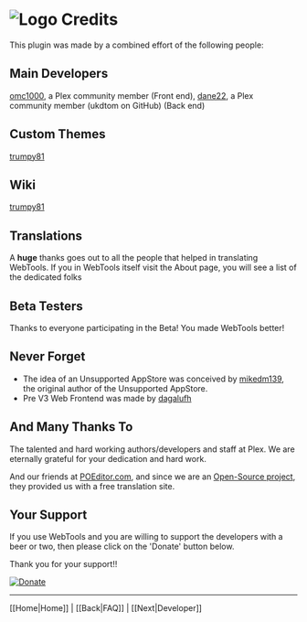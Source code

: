 # ![Logo](https://github.com/ukdtom/WebTools.bundle/blob/master/Wiki/WebTools/Logos/WebTools-48x48.png) Credits

This plugin was made by a combined effort of the following people:

## Main Developers
[omc1000](https://forums.plex.tv/profile/omc1000/), a Plex community member (Front end), [dane22](https://forums.plex.tv/profile/dane22), a Plex community member (ukdtom on GitHub) (Back end)

## Custom Themes
[trumpy81](http://forums.plex.tv/profile/discussions/trumpy81)

## Wiki
[trumpy81](http://forums.plex.tv/profile/discussions/trumpy81)

## Translations
A **huge** thanks goes out to all the people that helped in translating WebTools.
If you in WebTools itself visit the About page, you will see a list of the dedicated folks

## Beta Testers
Thanks to everyone participating in the Beta!
You made WebTools better! 

## Never Forget
* The idea of an Unsupported AppStore was conceived by [mikedm139](http://forums.plex.tv/profile/discussions/mikedm139), the original author of the Unsupported AppStore.
* Pre V3 Web Frontend was made by [dagalufh](http://forums.plex.tv/profile/discussions/dagalufh)

## And Many Thanks To
The talented and hard working authors/developers and staff at Plex. We are eternally grateful for your dedication and hard work.

And our friends at [POEditor.com](https://poeditor.com), and since we are an [Open-Source project](https://poeditor.com/help/faq#What-are-Open-Source-projects), they provided us with a free translation site.

## Your Support

If you use WebTools and you are willing to support the developers with a beer or two, then please click on the 'Donate' button below.

Thank you for your support!!

[![Donate](https://www.paypalobjects.com/en_US/i/btn/btn_donate_LG.gif)](https://www.paypal.com/cgi-bin/webscr?cmd=_s-xclick&hosted_button_id=2PUDZF8LK8MUC)<br>

***

[[Home|Home]] | [[Back|FAQ]] | [[Next|Developer]]